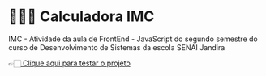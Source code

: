# 🏋🏻‍♂️ Calculadora IMC
IMC - Atividade da aula de FrontEnd - JavaScript do segundo semestre do curso de Desenvolvimento de Sistemas da escola SENAI Jandira

👉🏻<a href="https://github.com/designado/imc_javascript/deployments/github-pages">  Clique aqui para testar o projeto </a>
